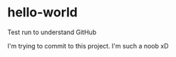 # hello-world
Test run to understand GitHub

I'm trying to commit to this project. I'm such a noob xD
